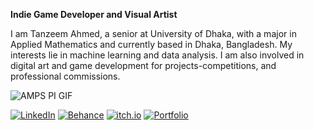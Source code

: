 **Indie Game Developer and Visual Artist**

I am Tanzeem Ahmed, a senior at University of Dhaka, with a major in Applied
Mathematics and currently based in Dhaka, Bangladesh. My interests lie in machine
learning and data analysis. I am also involved in digital art and game development for
projects-competitions, and professional commissions.

![AMPS PI GIF](assets/amps-pi.gif)

[![LinkedIn](https://img.shields.io/static/v1?label=&message=LinkedIn&color=000000&logo=linkedin&logoColor=white)](https://www.linkedin.com/in/tanzeemsakib/)
[![Behance](https://img.shields.io/static/v1?label=&message=Behance&color=000000&logo=behance&logoColor=white)](https://www.behance.net/tanzeemsakib)
[![itch.io](https://img.shields.io/static/v1?label=&message=itch.io&color=000000&logo=itch.io&logoColor=white)](https://tanzeem-ahmed-sakib.itch.io/)
[![Portfolio](https://img.shields.io/static/v1?label=&message=Portfolio&color=000000&logo=github&logoColor=white)](https://tanzeemsakib.github.io/)
